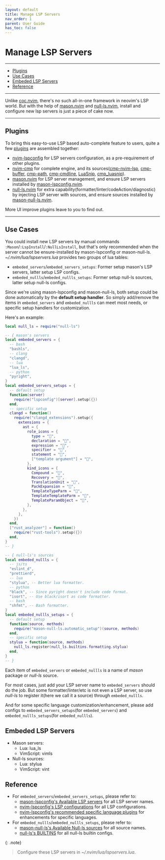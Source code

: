 ```yaml
---
layout: default
title: Manage LSP Servers
nav_order: 1
parent: User Guide
has_toc: false
---
```


<!-- markdownlint-disable MD013 MD025 -->

# Manage LSP Servers

---

- [Plugins](#plugins)
- [Use Cases](#use-cases)
- [Embeded LSP Servers](#embeded-lsp-servers)
- [Reference](#reference)

---

Unlike [coc.nvim](https://github.com/neoclide/coc.nvim), there's no such all-in-one framework in neovim's LSP world.
But with the help of [mason.nvim](https://github.com/williamboman/mason.nvim) and [null-ls.nvim](https://github.com/jose-elias-alvarez/null-ls.nvim), install and configure new lsp servers is just a piece of cake now.

---

## Plugins

To bring this easy-to-use LSP based auto-complete feature to users, quite a few [plugins](/lin.nvim.dev/docs/appendix/#lsp) are assembled together:

- [nvim-lspconfig](https://github.com/neovim/nvim-lspconfig) for LSP servers configuration, as a pre-requirement of other plugins.
- [nvim-cmp](https://github.com/hrsh7th/nvim-cmp) for complete engine, and its sources([cmp-nvim-lsp](https://github.com/hrsh7th/cmp-nvim-lsp), [cmp-buffer](https://github.com/hrsh7th/cmp-buffer), [cmp-path](https://github.com/hrsh7th/cmp-path), [cmp-cmdline](https://github.com/hrsh7th/cmp-cmdline), [LuaSnip](https://github.com/L3MON4D3/LuaSnip), [cmp_luasnip](https://github.com/saadparwaiz1/cmp_luasnip)).
- [mason.nvim](https://github.com/williamboman/mason.nvim) for LSP server management, and ensure LSP servers installed by [mason-lspconfig.nvim](https://github.com/williamboman/mason-lspconfig.nvim).
- [null-ls.nvim](https://github.com/jose-elias-alvarez/null-ls.nvim) for extra capability(formatter/linter/codeAction/diagnostic) by injecting LSP server with sources, and ensure sources installed by [mason-null-ls.nvim](https://github.com/jay-babu/mason-null-ls.nvim).

More UI improve plugins leave to you to find out.

---

## Use Cases

You could install new LSP servers by manual commands `:Mason`/`:LspInstall`/`:NullLsInstall`, but that's only recommended when the server cannot be ensure-installed by mason-lspconfig or mason-null-ls. _~/.nvim/lua/lspservers.lua_ provides two groups of lua tables:

- `embeded_servers`/`embeded_servers_setups`: Former setup mason's LSP servers, latter setup LSP configs.
- `embeded_nullls`/`embeded_nullls_setups`: Former setup null-ls sources, latter setup null-ls configs.

Since we're using mason-lspconfig and mason-null-ls, both setup could be done automatically by the **default setup handler**.
So simply add/remove the items in `embeded_servers` and `embeded_nullls` can meet most needs, or specific setup handlers for customization.

Here's an example:

```lua
local null_ls = require("null-ls")

-- { mason's servers
local embeded_servers = {
  -- bash
  "bashls",
  -- clang
  "clangd",
  -- lua
  "lua_ls",
  -- python
  "pyright",
}
local embeded_servers_setups = {
  -- default setup
  function(server)
    require("lspconfig")[server].setup({})
  end,
  -- specific setup
  clangd = function()
    require("clangd_extensions").setup({
      extensions = {
        ast = {
          role_icons = {
            type = "",
            declaration = "",
            expression = "",
            specifier = "",
            statement = "",
            ["template argument"] = "",
          },
          kind_icons = {
            Compound = "",
            Recovery = "",
            TranslationUnit = "",
            PackExpansion = "",
            TemplateTypeParm = "",
            TemplateTemplateParm = "",
            TemplateParamObject = "",
          },
        },
      },
    })
  end,
  ["rust_analyzer"] = function()
    require("rust-tools").setup({})
  end,
}
-- }

-- { null-ls's sources
local embeded_nullls = {
  -- js/ts
  "eslint_d",
  "prettierd",
  -- lua
  "stylua", -- Better lua formatter.
  -- python
  "black", -- Since pyright doesn't include code format.
  "isort", -- Use black/isort as code formatter.
  -- bash
  "shfmt", -- Bash formatter.
}
local embeded_nullls_setups = {
  -- default setup
  function(source, methods)
    require("mason-null-ls.automatic_setup")(source, methods)
  end,
  -- specific setup
  stylua = function(source, methods)
    null_ls.register(null_ls.builtins.formatting.stylua)
  end,
}
-- }

```

Each item of `embeded_servers` or `embeded_nullls` is a name of _mason_ package or _null-ls_ source.

For most cases, just add your LSP server name to `embeded_servers` should do the job. But some formatter/linter/etc is not even a LSP server, so use _null-ls_ to register it(here we call it a source) through `embeded_nullls`.

And for some specific language customization/enhancement, please add configs to `embeded_servers_setups`(for `embeded_servers`) and `embeded_nullls_setups`(for `embeded_nullls`).

## Embeded LSP Servers

- Mason servers:
  - Lua: lua_ls
  - VimScript: vimls
- Null-ls sources:
  - Lua: stylua
  - VimScript: vint

## Reference

- For `embeded_servers`/`embeded_servers_setups`, please refer to:
  - [mason-lspconfig's Available LSP servers](https://github.com/williamboman/mason-lspconfig.nvim#available-lsp-servers) for all LSP server names.
  - [nvim-lspconfig's LSP configurations](https://github.com/neovim/nvim-lspconfig/blob/master/doc/server_configurations.md) for all LSP configurations.
  - [nvim-lspconfig's recommended specific language plugins](https://github.com/neovim/nvim-lspconfig/wiki/Language-specific-plugins) for enhancements for specific languages.
- For `embeded_nullls`/`embeded_nullls_setups`, please refer to:
  - [mason-null-ls's Available Null-ls sources](https://github.com/jay-babu/mason-null-ls.nvim#available-null-ls-sources) for all source names.
  - [null-ls's BUILTINS](https://github.com/jose-elias-alvarez/null-ls.nvim/blob/main/doc/BUILTINS.md) for all null-ls builtin configs.

{: .note}

> Configure these LSP servers in _~/.nvim/lua/lspservers.lua_.

